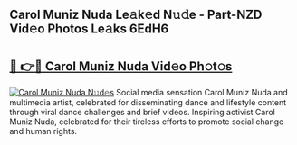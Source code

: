 ## Carol Muniz Nuda Le𝚊k𝚎d N𝚞𝚍e - Part-NZD Vid𝚎o Photos Le𝚊ks 6EdH6

# <h2><a href="http://fbfcxfv.evod.top/?m=Carol+Muniz+Nuda">🔗 👉🔴 Carol Muniz Nuda Vid𝚎o Ph𝚘t𝚘s</a></h2>

[![Carol Muniz Nuda N𝚞d𝚎s](https://i.imgur.com/8V9OHl7.gif)](http://fbfcxfv.evod.top/?m=Carol+Muniz+Nuda)
Social media sensation Carol Muniz Nuda and multimedia artist, celebrated for disseminating dance and lifestyle content through viral dance challenges and brief videos. Inspiring activist Carol Muniz Nuda, celebrated for their tireless efforts to promote social change and human rights. 
